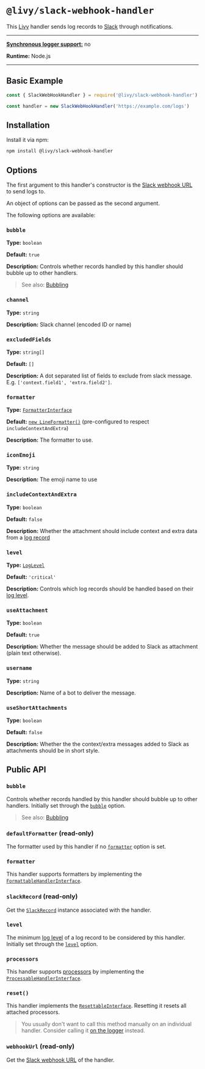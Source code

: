 # `@livy/slack-webhook-handler`

This [Livy](../../README.md#readme) handler sends log records to [Slack](https://slack.com/) through notifications.

---

[**Synchronous logger support:**](../../README.md#synchronous-and-asynchronous-logging) no

**Runtime:** Node.js

---

## Basic Example

```js
const { SlackWebHookHandler } = require('@livy/slack-webhook-handler')

const handler = new SlackWebHookHandler('https://example.com/logs')
```

## Installation

Install it via npm:

```bash
npm install @livy/slack-webhook-handler
```

## Options

The first argument to this handler's constructor is the [Slack webhook URL](https://api.slack.com/messaging/webhooks) to send logs to.

An object of options can be passed as the second argument.

The following options are available:

### `bubble`

**Type:** `boolean`

**Default:** `true`

**Description:** Controls whether records handled by this handler should bubble up to other handlers.

> See also: [Bubbling](../../README.md#bubbling)

### `channel`

**Type:** `string`

**Description:** Slack channel (encoded ID or name)

### `excludedFields`

**Type:** `string[]`

**Default:** `[]`

**Description:** A dot separated list of fields to exclude from slack message. E.g. `['context.field1', 'extra.field2']`.

### `formatter`

**Type:** [`FormatterInterface`](../contracts/README.md#formatterinterface)

**Default:** [`new LineFormatter()`](../console-formatter/README.md#readme) (pre-configured to respect `includeContextAndExtra`)

**Description:** The formatter to use.

### `iconEmoji`

**Type:** `string`

**Description:** The emoji name to use

### `includeContextAndExtra`

**Type:** `boolean`

**Default:** `false`

**Description:** Whether the attachment should include context and extra data from a [log record](../../README.md#log-records)

### `level`

**Type:** [`LogLevel`](../contracts/README.md#loglevel)

**Default:** `'critical'`

**Description:** Controls which log records should be handled based on their [log level](../../README.md#log-levels).

### `useAttachment`

**Type:** `boolean`

**Default:** `true`

**Description:** Whether the message should be added to Slack as attachment (plain text otherwise).

### `username`

**Type:** `string`

**Description:** Name of a bot to deliver the message.

### `useShortAttachments`

**Type:** `boolean`

**Default:** `false`

**Description:** Whether the the context/extra messages added to Slack as attachments should be in short style.

## Public API

### `bubble`

Controls whether records handled by this handler should bubble up to other handlers. Initially set through the [`bubble`](#bubble) option.

> See also: [Bubbling](../../README.md#bubbling)

### `defaultFormatter` (read-only)

The formatter used by this handler if no [`formatter`](#formatter) option is set.

### `formatter`

This handler supports formatters by implementing the [`FormattableHandlerInterface`](../contracts/README.md#formattablehandlerinterface).

### `slackRecord` (read-only)

Get the [`SlackRecord`](src/slack-record.ts) instance associated with the handler.

### `level`

The minimum [log level](../../README.md#log-levels) of a log record to be considered by this handler. Initially set through the [`level`](#level) option.

### `processors`

This handler supports [processors](../../README.md#processors) by implementing the [`ProcessableHandlerInterface`](../contracts/README.md#processablehandlerinterface).

### `reset()`

This handler implements the [`ResettableInterface`](../contracts/README.md#resettableinterface). Resetting it resets all attached processors.

> You usually don't want to call this method manually on an individual handler. Consider calling it [on the logger](../logger/README.md#reset) instead.

### `webhookUrl` (read-only)

Get the [Slack webhook URL](https://api.slack.com/messaging/webhooks) of the handler.
